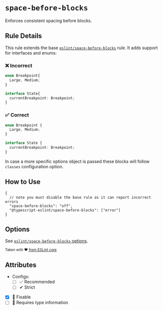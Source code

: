 # `space-before-blocks`

Enforces consistent spacing before blocks.

## Rule Details

This rule extends the base [`eslint/space-before-blocks`](https://eslint.org/docs/rules/space-before-blocks) rule.
It adds support for interfaces and enums:

### ❌ Incorrect

```ts
enum Breakpoint{
  Large, Medium;
}

interface State{
  currentBreakpoint: Breakpoint;
}
```

### ✅ Correct

```ts
enum Breakpoint {
  Large, Medium;
}

interface State {
  currentBreakpoint: Breakpoint;
}
```

In case a more specific options object is passed these blocks will follow `classes` configuration option.

## How to Use

```jsonc
{
  // note you must disable the base rule as it can report incorrect errors
  "space-before-blocks": "off",
  "@typescript-eslint/space-before-blocks": ["error"]
}
```

## Options

See [`eslint/space-before-blocks` options](https://eslint.org/docs/rules/space-before-blocks#options).

<sup>

Taken with ❤️ [from ESLint core](https://github.com/eslint/eslint/blob/master/docs/rules/space-before-blocks.md)

</sup>

## Attributes

- Configs:
  - [ ] ✅ Recommended
  - [ ] ✔ Strict
- [x] 🔧 Fixable
- [ ] 💭 Requires type information
